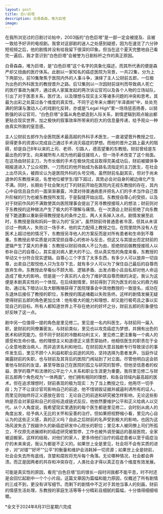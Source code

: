 ```yaml
---
layout: post
title: 白い巨塔
description: 白骨森森，堆为巨塔
image: 
---
```


在我所浏览过的日剧讨论帖中，2003版的“白色巨塔”是一部一定会被提及、且被一致给予好评的电视剧。我曾对这部剧的迷人之处感到疑惑，因为在速览了六分钟短视频之后，他的剧情并没有给我留下很深的印象。但当在这个夏天完整地自己看完一遍后，我才意识到“白色巨塔”会被誉为日剧标杆之作的真正原因。

白骨森森，堆为巨塔，是“白色巨塔”这个名字的具象化描述，而其所代表的便是森严却又扭曲的医疗体系。此剧以一家知名的癌症医院为背景，一共22集，分为上下两部分。前10集聚焦于医院内外的人事斗争，演绎了主人公财前五郎，一位极为出色的外科医生的教授晋升之路。后12集则以一次因财前误判而导致病人死亡的医疗事故为展开，通过病人家属发起的两次诉讼官司以及各个人物的立场站队，引出了对于医患关系，医疗法，以及理想与现实主义等诸多问题的冲突和思考。其最为出彩之处莫过各个维度的真实性。不同于近年来火爆的“半泽直树”中，处处充满的阴谋与激动人心的戏剧化反转，亦或是“Legal High”里一场场惩恶扬善，以弱胜强的诉讼官司，“白色巨塔”全篇从角色塑造到人际关系，剧情逻辑到观点输出都更贴合现实世界，加之极快的叙事效率所带来的巨大的信息量传递，给予观众一种由真实所致的窒息感。

主人公财前五郎作为全医院医术最高超的外科手术医生，一直渴望晋升教授之位，获得更多的资源以完成自己通过手术消灭癌症的梦想。而他的晋升之路上最大的阻碍，却是自己8年以来的上司、老师、引路人，德高望重的东教授。财前曾经是东最出色的学生，向来被所有人视为他的最佳接班人，但一场手术改变了这个局面。在这场由财前主刀，为市长做的手术在极快完成且取得完美成功后，财前被媒体争相报道进入了公众视野。一刀而红的他开始成为各路名流指定的主刀医生，在社会上出尽风头，被舆论认为是医院外科的头号交椅。虽然财前名副其实，但对于尚未退休的东教授来说，名誉地位被学生/部下超过，其势必会对自身的被边缘化产生不满。同时，长期处于社会聚光灯下的财前开始在医院内无视东教授的存在，其内心中自信且自负的一面渐渐暴露，冷漠对待普通病患并把名人们的手术当作自己晋升阶梯的行为也被东教授所发现，于是裂缝开始出现。东教授自尊心的受损，以及对于财前作风的不满致使其向医院理事会提出了另寻教授接班人的想法；财前则对于东教授的这种做法产生了极大的不理解与痛恨。在一次酒会上财前拒绝了向东教授下跪道歉以重新获得教授提名的条件之后，两人关系掉入冰点。剧情发展至此时，东教授是我和妈妈一致认为的“反派”。虽然财前待普通患者冷漠，但其从未误诊过一例病人，失败过一场手术，他的实力配得上教授之位。在院里院外没有人在医术上超过他的情况下，东教授另寻他人的方案反而是对所有患者和生命到不尊重。东教授此举实质是对其受损自尊心的弥补与反击，但这又与其提出否定财前的逻辑产生了莫大的矛盾：东教授以财前待病人不公为由，拒绝财前做教授接班人以弥补自己的自尊心，其实是对病人更大的不公。但从真实性的角度来看，东教授的举动又十分符合现实逻辑。自尊心三个字含了太多东西，有多少人可以放弃一切自尊，出卖自己取悦他人只为生存下去，就有多少人可以为了保住自己最后的自尊而放弃生命。东教授此举看似不顾大局、逻辑矛盾、出发点极小且自私却对他人命运造成了极大的影响，但是是一个真实的人会为了维护其自尊而做的决定。我认为这便是本剧真实性的一个体现。在后续剧情里，财前得到了同为医生的岳父的鼎力相助，通过私下暗访以及大额贿赂获得了医院理事会中其他教授的一致提名，成功在东退休后接任了教授的职位，东教授的围追堵截以失败告终。这样的剧情发展无疑使得财前五郎的角色更加立体：他有极大的能力和理想，却又能行极苟且之事以实现自己的目标。所有人都知道世界上不存在绝对的好坏之分，财前五郎的形象便恰好反映了这一点。

剧中另一位值得一提的角色是里见修二。里见是一名内科医生，与财前同一届入职，是财前的同僚兼密友。与财前类似，里见也以攻克癌症为梦想，并拥有出色的医术和研究能力。但不同于财前的冷酷和功利主义，里见修二更注重每一个病人的感受和生命价值。他的理想主义和道德正义感贯穿始终，他相信医生的职责在于全心全意地救治病人，而非追求名利和地位。在财前因大意且独断专行导致误诊的事件发生后，里见不顾个人利益和职业前途的风险，坚持选择为患者发声，当庭作证揭露财前的失职，也与财前及其背后的医院门阀站到了对立面。尽管他明白这会损害他与财前的友谊，甚至导致自己在医院的孤立与研究的暂停，但他坚信患者的权益、医学的尊严和法律的公平比个人关系和职业生涯更为重要。我将里见修二与财前五郎两个角色视为“一体两面”。他们拥有相同的理想，和各自领域内最高超的医术。但在追求理想时，财前表现的极为现实：为了当上教授之位，他用尽一切手段；为了不让误诊官司影响自己的前途，他不惜销毁证据并威逼利诱所有的证人。而里见则始终将正义感放在首位：无论自己的前途和研究被怎样影响，无论这些影响是否会对家庭和自己的目标造成链式反应，他依然要维护公平和正义给病人以交代。从个人角度说，我希望现实里遇到的每个医生都是里见修二，会时刻从病人的角度出发，给予病人无比的关怀和妥善的治疗。但如果把视野缩小看，里见内心自认为的这些正义感，真的正义吗？自此之后财前的名声受到极大的影响，也因为这场风波失去了觊觎许久的新癌症研发中心院长的职位；里见本人被同僚上司们所孤立，不仅原先进展顺利的癌症研究被暂停，工作也被外调至偏远的基层医院，全家被迫搬家。这样的结局，对他们的家人，更多待他们治疗的癌症患者以至于癌症治疗的未来来说，我认为都是不正义的。如果世上全是里见，社会将不会有实质的进步，对“对错”“好坏”“公平”的衡量和维护会消耗掉一切资源；如果世上全是财前，社会会失去所有底线，贪婪和腐败将充斥每个角落。无论哪种情况，社会都会奔溃。而正是因两者的共存和冲突存在，人类社会才得以真正在各个维度有效发展。

可能是真实性的原因，看完“白色巨塔”后的很长一段时间我都不能平息，时不时还是会回忆起剧中一个个小片段。这篇文章因为篇幅和能力原因，仅概述了所有剧情的三成不到，更没有详写细节。而剩下的剧情中不乏对于其他当事人的刻画，财前的情感生活处理，东教授的家庭生活等等十分精彩且细腻的篇幅，十分值得细细咀嚼。


*全文于2024年8月31日星期六完成
